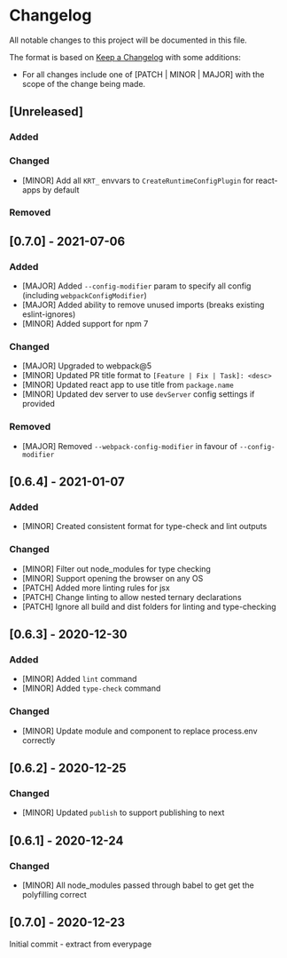 # Changelog

All notable changes to this project will be documented in this file.

The format is based on [Keep a Changelog](https://keepachangelog.com/en/1.0.0/) with some additions:
- For all changes include one of [PATCH | MINOR | MAJOR] with the scope of the change being made.

## [Unreleased]

### Added

### Changed
- [MINOR] Add all `KRT_` envvars to `CreateRuntimeConfigPlugin` for react-apps by default

### Removed

## [0.7.0] - 2021-07-06

### Added
- [MAJOR] Added `--config-modifier` param to specify all config (including `webpackConfigModifier`)
- [MAJOR] Added ability to remove unused imports (breaks existing eslint-ignores)
- [MINOR] Added support for npm 7

### Changed
- [MAJOR] Upgraded to webpack@5
- [MINOR] Updated PR title format to `[Feature | Fix | Task]: <desc>`
- [MINOR] Updated react app to use title from `package.name`
- [MINOR] Updated dev server to use `devServer` config settings if provided

### Removed
- [MAJOR] Removed `--webpack-config-modifier` in favour of `--config-modifier`

## [0.6.4] - 2021-01-07

### Added
- [MINOR] Created consistent format for type-check and lint outputs

### Changed
- [MINOR] Filter out node_modules for type checking
- [MINOR] Support opening the browser on any OS
- [PATCH] Added more linting rules for jsx
- [PATCH] Change linting to allow nested ternary declarations
- [PATCH] Ignore all build and dist folders for linting and type-checking

## [0.6.3] - 2020-12-30

### Added
- [MINOR] Added `lint` command
- [MINOR] Added `type-check` command

### Changed
- [MINOR] Update module and component to replace process.env correctly

## [0.6.2] - 2020-12-25

### Changed
- [MINOR] Updated `publish` to support publishing to next

## [0.6.1] - 2020-12-24

### Changed
- [MINOR] All node_modules passed through babel to get get the polyfilling correct

## [0.7.0] - 2020-12-23

Initial commit - extract from everypage
